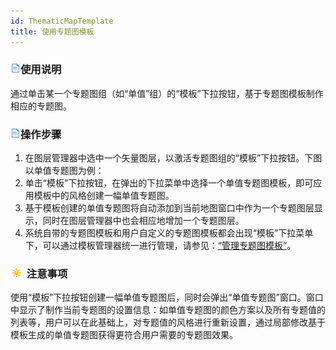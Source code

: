 ```yaml
---
id: ThematicMapTemplate
title: 使用专题图模板
---
```

### ![](../../img/read.gif)使用说明

通过单击某一个专题图组（如“单值”组）的“模板”下拉按钮，基于专题图模板制作相应的专题图。

### ![](../../img/read.gif)操作步骤

1. 在图层管理器中选中一个矢量图层，以激活专题图组的“模板”下拉按钮。下图以单值专题图为例：<!-- ![](../UniqueValueMap/img/TemplateDropButton.png)   -->
2. 单击“模板”下拉按钮，在弹出的下拉菜单中选择一个单值专题图模板，即可应用模板中的风格创建一幅单值专题图。
3. 基于模板创建的单值专题图将自动添加到当前地图窗口中作为一个专题图层显示，同时在图层管理器中也会相应地增加一个专题图层。
4. 系统自带的专题图模板和用户自定义的专题图模板都会出现“模板”下拉菜单下，可以通过模板管理器统一进行管理，请参见：[“管理专题图模板”](TemplateManager.html)。

### ![](../../img/note.png) 注意事项

使用“模板”下拉按钮创建一幅单值专题图后，同时会弹出“单值专题图”窗口。窗口中显示了制作当前专题图的设置信息：如单值专题图的颜色方案以及所有专题值的列表等，用户可以在此基础上，对专题值的风格进行重新设置，通过局部修改基于模板生成的单值专题图获得更符合用户需要的专题图效果。
